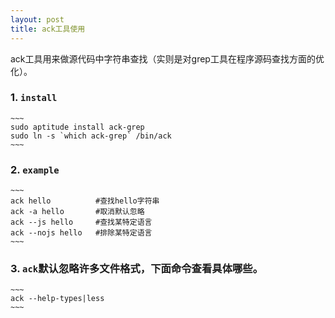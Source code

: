 ```yaml
---
layout: post
title: ack工具使用
---
```


ack工具用来做源代码中字符串查找（实则是对grep工具在程序源码查找方面的优化）。

### 1. `install`

    ~~~
    sudo aptitude install ack-grep
    sudo ln -s `which ack-grep` /bin/ack
    ~~~

### 2. `example`
    
    ~~~
    ack hello          #查找hello字符串
    ack -a hello       #取消默认忽略
    ack --js hello     #查找某特定语言
    ack --nojs hello   #排除某特定语言
    ~~~

### 3. `ack`默认忽略许多文件格式，下面命令查看具体哪些。

    ~~~
    ack --help-types|less
    ~~~
